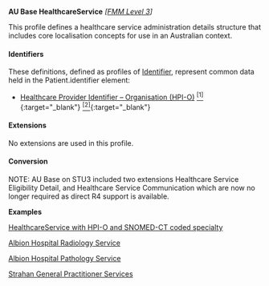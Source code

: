 **AU Base HealthcareService** *[[FMM Level 3](guidance.html)]*

This profile defines a healthcare service administration details structure that includes core localisation concepts for use in an Australian context.

#### Identifiers
These definitions, defined as profiles of [Identifier](http://hl7.org/fhir/R4/datatypes.html#Identifier), represent common data held in the Patient.identifier element:
* [Healthcare Provider Identifier – Organisation (HPI-O)](StructureDefinition-au-hpionumber.html) [<sup>[1]</sup>](http://ns.electronichealth.net.au/id/hi/hpio/1.0/index.html){:target="_blank"} [<sup>[2]</sup>](http://meteor.aihw.gov.au/content/index.phtml/itemId/426830){:target="_blank"}

#### Extensions
No extensions are used in this profile.

#### Conversion

NOTE: AU Base on STU3 included two extensions Healthcare Service Eligibility Detail, and Healthcare Service Communication which are now no longer required as direct R4 support is available.

**Examples**

[HealthcareService with HPI-O and SNOMED-CT coded specialty](HealthcareService-example0.html)

[Albion Hospital Radiology Service](HealthcareService-example1.html)

[Albion Hospital Pathology Service](HealthcareService-example2.html)

[Strahan General Practitioner Services](HealthcareService-example3.html)

